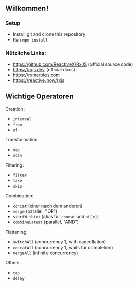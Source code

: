 ## Willkommen!

### Setup

* Install git and clone this repository
* Run `npm install`

### Nützliche Links:

* https://github.com/ReactiveX/RxJS (official source code)
* https://rxjs.dev (official docs)
* https://rxmarbles.com
* https://reactive.how/rxjs

## Wichtige Operatoren

Creation:

* `interval`
* `from`
* `of`

Transformation:

* `map`
* `scan`

Filtering:

* `filter`
* `take`
* `skip`

Combination:

* `concat` (einer nach dem anderen)
* `merge` (parallel, "OR")
* `startWith(x)` (alias für `concat` und `of(x)`)
* `combineLatest` (parallel, "AND")

Flattening:

* `switchAll` (concurrency 1, with cancellation)
* `concatAll` (concurrency 1, waits for completion)
* `mergeAll` (infinite concurrency)

Others:

* `tap`
* `delay`
